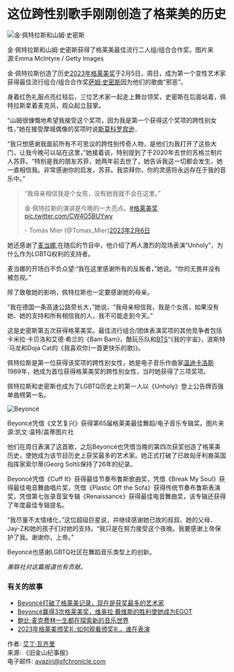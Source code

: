 # 这位跨性别歌手刚刚创造了格莱美的历史

![金·佩特拉斯和山姆·史密斯](https://s3.amazonaws.com/sfc-datebook-wordpress/wp-content/uploads/sites/2/2023/02/MER857f49a1543cfb3100a170b418fd2_grammys0205-1024x682.jpg)

金·佩特拉斯和山姆·史密斯获得了格莱美最佳流行二人组/组合合作奖。图片来源:Emma McIntyre / Getty Images

金·佩特拉斯创造了历史[2023年格莱美奖](//www.t1mobile.com/music/grammys-2023-how-to-watch-the-awards-show-and-whos-performing)于2月5日，周日，成为第一个变性艺术家获得最佳流行组合/组合合作奖[萨姆·史密斯](https://www.sfchronicle.com/music/article/Music-Sam-Smith-melts-hearts-in-Oakland-5788848.php)因为他们的歌曲“邪恶”。

身着红色礼服点亮红毯后，三位艺术家一起走上舞台领奖，史密斯在后面站着，佩特拉斯拿着麦克风，观众起立鼓掌。

“山姆很慷慨地希望我接受这个奖项，因为我是第一个获得这个奖项的跨性别女性，”她在接受摩城偶像的奖项时说[斯莫科罗宾逊](https://www.sfchronicle.com/music/popquiz/article/Q-A-With-Smokey-Robinson-2905783.php)．

“我只想感谢我面前所有不可思议的跨性别传奇人物，是他们为我打开了这些大门，让我今晚可以站在这里，”她接着说，特别提到了于2020年去世的苏格兰制片人苏菲。“特别是我的朋友苏菲，她两年前去世了，她告诉我这一切都会发生，她一直相信我。非常感谢你的启发，苏菲。我崇拜你，你的灵感将永远存在于我的音乐中。”

> “我母亲相信我是个女孩，没有她我就不会在这里。”
> 
> 金·佩特拉斯的演讲是今晚的一大亮点。[#格莱美奖](https://twitter.com/hashtag/Grammys?src=hash&ref_src=twsrc%5Etfw)[pic.twitter.com/CW4O5BUYwy](https://t.co/CW4O5BUYwy)
> 
> \- Tomás Mier (@Tomas\_Mier)[2023年2月6日](https://twitter.com/Tomas_Mier/status/1622418751907045378?ref_src=twsrc%5Etfw)

她还感谢了[麦当娜,](//www.t1mobile.com/music/madonna-is-coming-to-s-f-heres-how-to-get-tickets-for-her-concert)在随后的节目中，他介绍了两人激烈的现场表演“Unholy”，为什么作为LGBTQ权利的支持者。

麦当娜的开场白不负众望:“我在这里感谢所有的反叛者，”她说。“你的无畏并没有被忽视。”

除了致敬她的影响，佩特拉斯也一定要感谢她的母亲。

“我在德国一条高速公路旁长大，”她说，“我母亲相信我，我是个女孩，如果没有她、她的支持和所有相信我的人，我不可能走到今天。”

这是史密斯第五次获得格莱美奖。最佳流行组合/团体表演奖项的其他竞争者包括卡米拉·卡贝洛和艾德·希兰的《Bam Bam》，酷玩乐队和[BTS](//www.t1mobile.com/music/with-packed-bts-shows-and-bambam-joining-the-warriors-the-bay-area-has-become-a-k-pop-hot-spot)“《我的宇宙》，波斯特·马龙和Doja Cat的《我喜欢你(一首更快乐的歌)》。

佩特拉斯是第一位获得该奖项的跨性别女性，她是电子音乐作曲家[温迪卡洛斯](https://www.sfchronicle.com/entertainment/article/Plugged-In-to-the-Music-Pioneering-electronic-2974207.php)1969年，她成为首位获得格莱美奖的跨性别女性，当时她获得了三项奖项。

佩特拉斯和史密斯也成为了LGBTQ历史上的第一人以《Unholy》登上公告牌百强单曲榜第一名。

![Beyoncé](https://s3.amazonaws.com/sfc-datebook-wordpress/wp-content/uploads/sites/2/2023/02/MER4cd2be0004e228eabe5b993e4b35f_grammys_beyonce0205-1024x682.jpg)

Beyoncé凭借《文艺复兴》获得第65届格莱美最佳舞蹈/电子音乐专辑奖。图片来源:凯文·温特/盖蒂图片社

他们在周日表演了这首歌，之后Beyoncé也凭借当晚的第四次获奖创造了格莱美历史，使她成为该节目历史上获奖最多的艺术家。她正式打破了已故匈牙利裔英国指挥家索尔蒂(Georg Solti)保持了26年的纪录。

Beyoncé凭借《Cuff It》获得最佳节奏布鲁斯歌曲奖，凭借《Break My Soul》获得最佳电音舞曲唱片奖，凭借《Plastic Off the Sofa》获得传统节奏布鲁斯表演奖，凭借第七张录音室专辑《Renaissance》获得最佳电音舞曲奖，该专辑还获得了年度最佳专辑提名。

“我尽量不太情绪化，”这位超级巨星说，并继续感谢她已故的叔叔、她的父母、Jay-Z和她的孩子们对她的支持。“我只是在努力接受这个夜晚。我要感谢上帝保护了我。谢谢你，上帝。”

Beyoncé也感谢LGBTQ社区在舞蹈音乐类型上的创新。

_美联社对这篇报道也有贡献。_

### 有关的故事
- [Beyoncé打破了格莱美记录，现在是获奖最多的艺术家](//www.t1mobile.com/music/beyonce-breaks-grammys-record-is-now-most-decorated-artist)
- [Beyoncé赢得3次格莱美奖，维奥拉·戴维斯的胜利使她成为EGOT](//www.t1mobile.com/music/grammy-winner-viola-davis-makes-her-an-egot)
- [鲍比·麦克费林一生都在探索新的音乐世界](//www.t1mobile.com/music/bobby-mcferrin-on-a-lifetime-of-breaking-into-new-musical-universes)
- [2023年格莱美颁奖礼:如何观看颁奖礼，谁在表演](//www.t1mobile.com/event/classical/opera-san-jose-falstaff/)

作者: [艾丁·瓦齐里](https://www.sfchronicle.com/author/aidin-vaziri/)  
来源: 《旧金山纪事报》  
电子邮件: avaziri@sfchronicle.com  
<!-- tcd_original_link https://www.t1mobile.com/music/this-trans-singer-just-made-grammy-history -->
